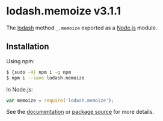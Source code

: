 # lodash.memoize v3.1.1

The [lodash](https://lodash.com/) method `_.memoize` exported as a [Node.js](https://nodejs.org/) module.

## Installation

Using npm:
```bash
$ {sudo -H} npm i -g npm
$ npm i --save lodash.memoize
```

In Node.js:
```js
var memoize = require('lodash.memoize');
```

See the [documentation](https://lodash.com/docs#memoize) or [package source](https://github.com/lodash/lodash/blob/3.1.1-npm-packages/lodash.memoize) for more details.
